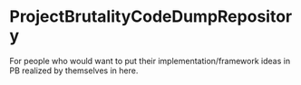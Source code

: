 # ProjectBrutalityCodeDumpRepository
For people who would want to put their implementation/framework ideas in PB realized by themselves in here.
